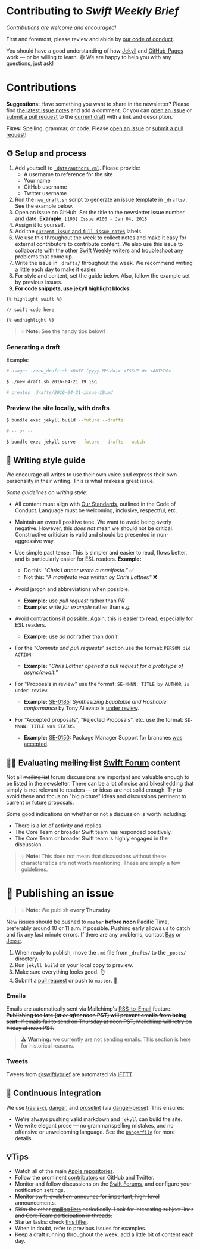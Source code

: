 # Contributing to *Swift Weekly Brief*

*Contributions are welcome and encouraged!*

First and foremost, please review and abide by [our code of conduct](https://github.com/SwiftWeekly/swiftweekly.github.io/blob/master/CODE_OF_CONDUCT.md).

You should have a good understanding of how [Jekyll](http://jekyllrb.com) and [GitHub-Pages](https://pages.github.com) work — or be willing to learn. :smile: We are happy to help you with any questions, just ask!

# Contributions

**Suggestions:** Have something you want to share in the newsletter? Please find [the latest issue notes](https://github.com/SwiftWeekly/swiftweekly.github.io/issues?q=is%3Aissue+is%3Aopen+label%3A%22full+issue+notes%22) and add a comment. Or you can [open an issue][issueLink] or [submit a pull request][prLink] to the [current draft](https://github.com/SwiftWeekly/swiftweekly.github.io/tree/master/_drafts) with a link and description.

**Fixes:** Spelling, grammar, or code. Please [open an issue][issueLink] or [submit a pull request][prLink]!

## ⚙️ Setup and process

1. Add yourself to [`_data/authors.yml`](https://github.com/SwiftWeekly/swiftweekly.github.io/blob/master/_data/authors.yml). Please provide:
    - A username to reference for the site
    - Your name
    - GitHub username
    - Twitter username
1. Run the [`new_draft.sh`](https://github.com/SwiftWeekly/swiftweekly.github.io/blob/master/new_draft.sh) script to generate an issue template in `_drafts/`. See the example below.
1. Open an issue on GitHub. Set the title to the newsletter issue number and date. 
**Example:** `[100] Issue #100 - Jan 04, 2018`
1. Assign it to yourself. 
1. Add the [`current issue` and `full issue notes`](https://github.com/SwiftWeekly/swiftweekly.github.io/issues?utf8=✓&q=is%3Aissue+label%3A%22current+issue%22+label%3A%22full+issue+notes%22+) labels.  
1. We use this throughout the week to collect notes and make it easy for external contributors to contribute content. We also use this issue to collaborate with the other [Swift Weekly writers](https://swiftweekly.github.io/authors/) and troubleshoot any problems that come up.
1. Write the issue in `_drafts/` throughout the week. We recommend writing a little each day to make it easier. 
1. For style and content, set the guide below. Also, follow the example set by previous issues.
1. **For code snippets, use jekyll highlight blocks:** 
```jekyll
{% highlight swift %} 

// swift code here

{% endhighlight %}
```

> 💡 **Note:** See the handy tips below!

### Generating a draft

Example:

```bash
# usage: ./new_draft.sh <DATE (yyyy-MM-dd)> <ISSUE #> <AUTHOR>

$ ./new_draft.sh 2016-04-21 19 jsq  

# creates _drafts/2016-04-21-issue-19.md 
```

### Preview the site locally, with drafts

```bash
$ bundle exec jekyll build --future --drafts 

# -- or --

$ bundle exec jekyll serve --future --drafts --watch
```

## 📝 Writing style guide

We encourage all writes to use their own voice and express their own personality in their writing. This is what makes a great issue.

*Some guidelines on writing style:*

* All content must align with [Our Standards](https://github.com/SwiftWeekly/swiftweekly.github.io/blob/master/CODE_OF_CONDUCT.md#our-standards), outlined in the Code of Conduct. Language must be welcoming, inclusive, respectful, etc.

* Maintain an overall positive tone. We want to avoid being overly negative. However, this *does not* mean we should not be critical. Constructive criticism is valid and should be presented in non-aggressive way.

* Use simple past tense. This is simpler and easier to read, flows better, and is particularly easier for ESL readers. **Example:**
    * Do this: *"Chris Lattner wrote a manifesto."* ✅
    * Not this: *"A manifesto was written by Chris Lattner."* ❌

* Avoid jargon and abbreviations when possible. 
    * **Example:** use *pull request* rather than *PR*
    * **Example:** write *for example* rather than *e.g.*

* Avoid contractions if possible. Again, this is easier to read, especially for ESL readers. 
    * **Example:** use *do not* rather than *don't*.

* For the *"Commits and pull requests"* section use the format: `PERSON did ACTION`. 
    * **Example:** *"Chris Lattner opened a pull request for a prototype of async/await."*

* For "Proposals in review" use the format: `SE-NNNN: TITLE by AUTHOR is under review`.
    * **Example:** [SE-0185](https://github.com/apple/swift-evolution/blob/master/proposals/0185-synthesize-equatable-hashable.md): *Synthesizing Equatable and Hashable conformance* by Tony Allevato is [under review](https://lists.swift.org/pipermail/swift-evolution-announce/2017-August/000397.html).

* For "Accepted proposals", "Rejected Proposals", etc. use the format: `SE-NNNN: TITLE was STATUS`.
    * **Example:** [SE-0150](https://github.com/apple/swift-evolution/blob/master/proposals/0150-package-manager-branch-support.md): Package Manager Support for branches [was accepted](https://lists.swift.org/pipermail/swift-evolution-announce/2017-February/000315.html).

## 🕵️‍♀️ Evaluating ~~mailing list~~ [Swift Forum](https://swift.org/community/#forums) content

Not all ~~mailing list~~ forum discussions are important and valuable enough to be listed in the newsletter. There can be a lot of noise and bikeshedding that simply is not relevant to readers — or ideas are not solid enough. Try to avoid these and focus on "big picture" ideas and discussions pertinent to current or future proposals.

Some good indications on whether or not a discussion is worth including:
* There is a lot of activity and replies.
* The Core Team or broader Swift team has responded positively.
* The Core Team or broader Swift team is highly engaged in the discussion.

> 💡 **Note:** This does not mean that discussions without these characteristics are not worth mentioning. These are simply a few guidelines.

# 📰 Publishing an issue

> 💡 **Note:** We publish **every Thursday**.

New issues should be pushed to `master` **before noon** Pacific Time, preferably around 10 or 11 a.m. if possible. Pushing early allows us to catch and fix any last minute errors. If there are any problems, contact [Bas](https://twitter.com/BasThomas) or [Jesse](https://www.jessesquires.com/contact/).

1. When ready to publish, move the `.md` file from `_drafts/` to the `_posts/` directory.
2. Run `jekyll build` on your local copy to preview.
3. Make sure everything looks good. :ok_hand:
4. Submit a [pull request][prLink] or push to `master`. :tada:

### ~~Emails~~

~~Emails are automatically sent via Mailchimp's [RSS-to-Email](https://mailchimp.com/features/rss-to-email/) feature. **Publishing too late (*at or after* noon PST) will prevent emails from being sent.** If emails fail to send on Thursday at noon PST, Mailchimp will retry on Friday at noon PST.~~

> ⚠️ **Warning:** we currently are not sending emails. This section is here for historical reasons.

### Tweets

Tweets from [@swiftlybrief](https://twitter.com/swiftlybrief) are automated via [IFTTT](https://ifttt.com). 

## 🎢 Continuous integration

We use [travis-ci](https://travis-ci.org/SwiftWeekly/swiftweekly.github.io), [danger](http://danger.systems), and [proselint](http://proselint.com) (via [danger-prose](https://github.com/dbgrandi/danger-prose)). This ensures:

- We're always pushing valid markdown and `jekyll` can build the site.
- We write elegant prose — no grammar/spelling mistakes, and no offensive or unwelcoming language. See the [`Dangerfile`](https://github.com/SwiftWeekly/swiftweekly.github.io/blob/master/Dangerfile) for more details.

## 💡Tips

- Watch all of the main [Apple repositories](https://github.com/apple).
- Follow the prominent [contributors](https://github.com/orgs/apple/people) on GitHub and Twitter.
- Monitor and follow discussions on the [Swift Forums](https://forums.swift.org), and configure your notification settings.
- ~~Monitor [swift-evolution-announce](https://lists.swift.org/pipermail/swift-evolution-announce/) for important, high-level announcements.~~
- ~~Skim the other [mailing lists](https://lists.swift.org/mailman/listinfo) periodically. Look for interesting subject lines and Core Team participation in threads.~~
- Starter tasks: check [this filter](https://bugs.swift.org/issues/?filter=10451).
- When in doubt, refer to previous issues for examples.
- Keep a draft running throughout the week, add a little bit of content each day.

[issueLink]:https://github.com/SwiftWeekly/swiftweekly.github.io/issues/new
[prLink]:https://github.com/SwiftWeekly/swiftweekly.github.io/compare
